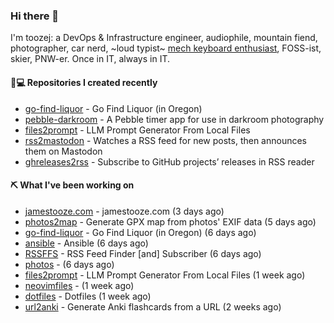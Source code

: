 ### Hi there 👋

I'm toozej: a DevOps & Infrastructure engineer, audiophile, mountain fiend, photographer, car nerd, ~loud typist~ [mech keyboard enthusiast](https://github.com/toozej/keebs), FOSS-ist, skier, PNW-er. Once in IT, always in IT.

#### 👨💻 Repositories I created recently

- [go-find-liquor](https://github.com/toozej/go-find-liquor) - Go Find Liquor (in Oregon)
- [pebble-darkroom](https://github.com/toozej/pebble-darkroom) - A Pebble timer app for use in darkroom photography
- [files2prompt](https://github.com/toozej/files2prompt) - LLM Prompt Generator From Local Files
- [rss2mastodon](https://github.com/toozej/rss2mastodon) - Watches a RSS feed for new posts, then announces them on Mastodon
- [ghreleases2rss](https://github.com/toozej/ghreleases2rss) - Subscribe to GitHub projects’ releases in RSS reader

#### ⛏️ What I've been working on

- [jamestooze.com](https://github.com/toozej/jamestooze.com) - jamestooze.com (3 days ago)
- [photos2map](https://github.com/toozej/photos2map) - Generate GPX map from photos' EXIF data (5 days ago)
- [go-find-liquor](https://github.com/toozej/go-find-liquor) - Go Find Liquor (in Oregon) (6 days ago)
- [ansible](https://github.com/toozej/ansible) - Ansible (6 days ago)
- [RSSFFS](https://github.com/toozej/RSSFFS) - RSS Feed Finder [and] Subscriber (6 days ago)
- [photos](https://github.com/toozej/photos) -  (6 days ago)
- [files2prompt](https://github.com/toozej/files2prompt) - LLM Prompt Generator From Local Files (1 week ago)
- [neovimfiles](https://github.com/toozej/neovimfiles) -  (1 week ago)
- [dotfiles](https://github.com/toozej/dotfiles) - Dotfiles (1 week ago)
- [url2anki](https://github.com/toozej/url2anki) - Generate Anki flashcards from a URL (2 weeks ago)
